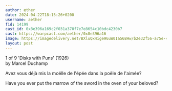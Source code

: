 ```yaml
---
author: æther
date: 2024-04-22T18:15:26+0200
username: aether
fid: 14199
cast_id: 0x8e396a169c2f031a370f7e7e8654c10bdc4230b7
cast: https://warpcast.com/aether/0x8e396a16
image: https://imagedelivery.net/BXluQx4ige9GuW0Ia56BHw/b2e32f56-a75e-4671-2b7a-f36a930c5800/original
layout: post
---
```

1 of 9 'Disks with Puns' (1926)  
by Marcel Duchamp  
  
Avez vous déjà mis la moëlle de l'épée dans la poêle de l'aimée?  
  
Have you ever put the marrow of the sword in the oven of your beloved?  

<img src='https://imagedelivery.net/BXluQx4ige9GuW0Ia56BHw/b2e32f56-a75e-4671-2b7a-f36a930c5800/original' alt='' referrerpolicy='no-referrer'/>